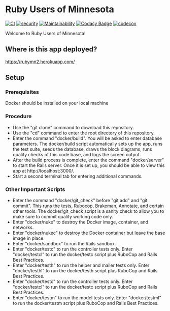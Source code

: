 # Ruby Users of Minnesota

[![CI](https://github.com/jhsu802701/rubymn2/actions/workflows/ci.yml/badge.svg)](https://github.com/jhsu802701/rubymn2/actions/workflows/ci.yml)
[![security](https://hakiri.io/github/jhsu802701/rubymn2/main.svg)](https://hakiri.io/github/jhsu802701/rubymn2/main)
[![Maintainability](https://api.codeclimate.com/v1/badges/14e118799467367be0aa/maintainability)](https://codeclimate.com/github/jhsu802701/rubymn2/maintainability)
[![Codacy Badge](https://app.codacy.com/project/badge/Grade/d1724f3182ef4b1bae334c2d7153cc90)](https://www.codacy.com/gh/jhsu802701/rubymn2/dashboard?utm_source=github.com&amp;utm_medium=referral&amp;utm_content=jhsu802701/rubymn2&amp;utm_campaign=Badge_Grade)
[![codecov](https://codecov.io/gh/jhsu802701/rubymn2/branch/main/graph/badge.svg?token=Nf8iU7WWTR)](https://codecov.io/gh/jhsu802701/rubymn2)

Welcome to Ruby Users of Minnesota!

## Where is this app deployed?
https://rubymn2.herokuapp.com/

## Setup

### Prerequisites
Docker should be installed on your local machine

### Procedure
* Use the "git clone" command to download this repository.
* Use the "cd" command to enter the root directory of this repository.
* Enter the command "docker/build".  You will be asked to enter database parameters.  The docker/build script automatically sets up the app, runs the test suite, seeds the database, draws the block diagrams, runs quality checks of this code base, and logs the screen output.
* After the build process is complete, enter the command "docker/server" to start the Rails server.  Once it is set up, you should be able to view this app at http://localhost:3000/.
* Start a second terminal tab for entering additional commands.

### Other Important Scripts
* Enter the command "docker/git_check" before "git add" and "git commit".  This runs the tests, Rubocop, Brakeman, Annotate, and certain other tools.  The docker/git_check script is a sanity check to allow you to make sure to commit quality working code only.
* Enter "docker/nuke" to destroy the Docker image, container, and networks.
* Enter "docker/nukec" to destroy the Docker container but leave the base image in place.
* Enter "docker/sandbox" to run the Rails sandbox.
* Enter "docker/testc" to run the controller tests only.  Enter "docker/testcl" to run the docker/testc script plus RuboCop and Rails Best Practices.
* Enter "docker/testh" to run the helper and mailer tests only.  Enter "docker/testhl" to run the docker/testh script plus RuboCop and Rails Best Practices.
* Enter "docker/testc" to run the controller tests only.  Enter "docker/testcl" to run the docker/testc script plus RuboCop and Rails Best Practices.
* Enter "docker/testm" to run the model tests only.  Enter "docker/testml" to run the docker/testm script plus RuboCop and Rails Best Practices.
